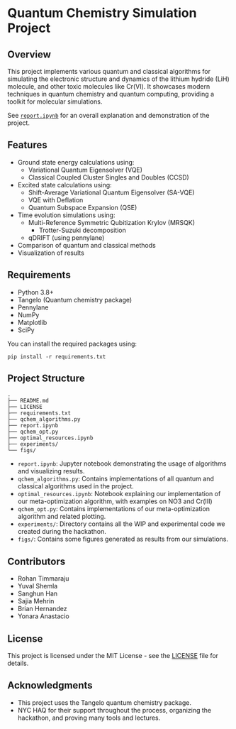# Quantum Chemistry Simulation Project

## Overview

This project implements various quantum and classical algorithms for simulating the electronic structure and dynamics of the lithium hydride (LiH) molecule, and other toxic molecules like Cr(VI). It showcases modern techniques in quantum chemistry and quantum computing, providing a toolkit for molecular simulations.

See [`report.ipynb`](report.ipynb) for an overall explanation and demonstration of the project.

## Features

- Ground state energy calculations using:
  - Variational Quantum Eigensolver (VQE)
  - Classical Coupled Cluster Singles and Doubles (CCSD)
- Excited state calculations using:
  - Shift-Average Variational Quantum Eigensolver (SA-VQE)
  - VQE with Deflation
  - Quantum Subspace Expansion (QSE)
- Time evolution simulations using:
  - Multi-Reference Symmetric Qubitization Krylov (MRSQK)
    - Trotter-Suzuki decomposition
  - qDRIFT (using pennylane)
- Comparison of quantum and classical methods
- Visualization of results

## Requirements

- Python 3.8+
- Tangelo (Quantum chemistry package)
- Pennylane
- NumPy
- Matplotlib
- SciPy

You can install the required packages using:

```
pip install -r requirements.txt
```

## Project Structure

```
.
├── README.md
├── LICENSE
├── requirements.txt
├── qchem_algorithms.py
├── report.ipynb
├── qchem_opt.py
├── optimal_resources.ipynb
├── experiments/
└── figs/

```
<!-- │   ├── overview.md
│   ├── theoretical_background.md
│   ├── implementation_details.md
│   ├── results_and_analysis.md
│   └── conclusions.md
└── data/
    └── results/ -->

- `report.ipynb`: Jupyter notebook demonstrating the usage of algorithms and visualizing results.
- `qchem_algorithms.py`: Contains implementations of all quantum and classical algorithms used in the project.
- `optimal_resources.ipynb`: Notebook explaining our implementation of our meta-optimization algorithm, with examples on NO3 and Cr(III)
- `qchem_opt.py`: Contains implementations of our meta-optimization algorithm and related plotting.
- `experiments/`: Directory contains all the WIP and experimental code we created during the hackathon.
- `figs/`: Contains some figures generated as results from our simulations.

<!-- 
## Usage

1. Clone the repository:
   ```
   git clone https://github.com/yourusername/quantum-chemistry-simulation.git
   cd quantum-chemistry-simulation
   ```

2. Install the required packages:
   ```
   pip install -r requirements.txt
   ```

3. Run the Jupyter notebook:
   ```
   jupyter notebook quantum_chemistry_notebook.ipynb
   ```

4. Follow the instructions in the notebook to run simulations and visualize results. -->

<!-- ## Contributing

Contributions to this project are welcome! Please fork the repository and submit a pull request with your proposed changes. -->
## Contributors
- Rohan Timmaraju
- Yuval Shemla
- Sanghun Han
- Sajia Mehrin
- Brian Hernandez
- Yonara Anastacio

## License

This project is licensed under the MIT License - see the [LICENSE](LICENSE) file for details.

## Acknowledgments

- This project uses the Tangelo quantum chemistry package.
- NYC HAQ for their support throughout the process, organizing the hackathon, and proving many tools and lectures.